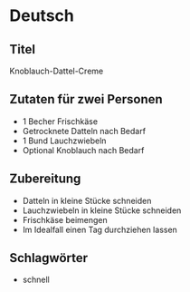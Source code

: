 # Deutsch

## Titel

Knoblauch-Dattel-Creme

## Zutaten für zwei Personen

* 1 Becher Frischkäse
* Getrocknete Datteln nach Bedarf
* 1 Bund Lauchzwiebeln
* Optional Knoblauch nach Bedarf

## Zubereitung

* Datteln in kleine Stücke schneiden
* Lauchzwiebeln in kleine Stücke schneiden
* Frischkäse beimengen
* Im Idealfall einen Tag durchziehen lassen

## Schlagwörter

* schnell
